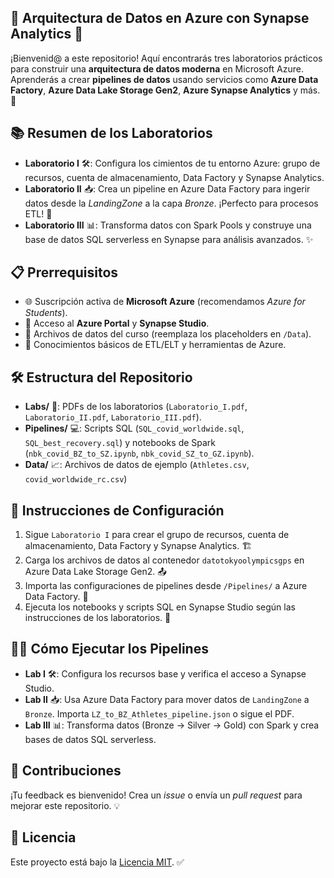 ## 🚀 Arquitectura de Datos en Azure con Synapse Analytics 🌟

¡Bienvenid@ a este repositorio! Aquí encontrarás tres laboratorios prácticos para construir una **arquitectura de datos moderna** en Microsoft Azure. Aprenderás a crear **pipelines de datos** usando servicios como **Azure Data Factory**, **Azure Data Lake Storage Gen2**, **Azure Synapse Analytics** y más. 🎉

## 📚 Resumen de los Laboratorios

- **Laboratorio I** 🛠️: Configura los cimientos de tu entorno Azure: grupo de recursos, cuenta de almacenamiento, Data Factory y Synapse Analytics.
- **Laboratorio II** 📥: Crea un pipeline en Azure Data Factory para ingerir datos desde la *LandingZone* a la capa *Bronze*. ¡Perfecto para procesos ETL! 🔄
- **Laboratorio III** 📊: Transforma datos con Spark Pools y construye una base de datos SQL serverless en Synapse para análisis avanzados. ✨

## 📋 Prerrequisitos

- 🌐 Suscripción activa de **Microsoft Azure** (recomendamos *Azure for Students*).
- 🔑 Acceso al **Azure Portal** y **Synapse Studio**.
- 📂 Archivos de datos del curso (reemplaza los placeholders en `/Data`).
- 🧠 Conocimientos básicos de ETL/ELT y herramientas de Azure.

## 🛠️ Estructura del Repositorio

- **Labs/** 📄: PDFs de los laboratorios (`Laboratorio_I.pdf`, `Laboratorio_II.pdf`, `Laboratorio_III.pdf`).
- **Pipelines/** 💻: Scripts SQL (`SQL_covid_worldwide.sql`, `SQL_best_recovery.sql`) y notebooks de Spark (`nbk_covid_BZ_to_SZ.ipynb`, `nbk_covid_SZ_to_GZ.ipynb`).
- **Data/** 📈: Archivos de datos de ejemplo (`Athletes.csv`, `covid_worldwide_rc.csv`)


## 🚀 Instrucciones de Configuración

1. Sigue `Laboratorio I` para crear el grupo de recursos, cuenta de almacenamiento, Data Factory y Synapse Analytics. 🏗️
2. Carga los archivos de datos al contenedor `datotokyoolympicsgps` en Azure Data Lake Storage Gen2. 📤
3. Importa las configuraciones de pipelines desde `/Pipelines/` a Azure Data Factory. 🔄
4. Ejecuta los notebooks y scripts SQL en Synapse Studio según las instrucciones de los laboratorios. 💾

## 🏃‍♂️ Cómo Ejecutar los Pipelines

- **Lab I** 🛠️: Configura los recursos base y verifica el acceso a Synapse Studio.
- **Lab II** 📥: Usa Azure Data Factory para mover datos de `LandingZone` a `Bronze`. Importa `LZ_to_BZ_Athletes_pipeline.json` o sigue el PDF.
- **Lab III** 📊: Transforma datos (Bronze → Silver → Gold) con Spark y crea bases de datos SQL serverless.

## 🤝 Contribuciones

¡Tu feedback es bienvenido! Crea un *issue* o envía un *pull request* para mejorar este repositorio. 💡

## 📜 Licencia

Este proyecto está bajo la [Licencia MIT](LICENSE). ✅
